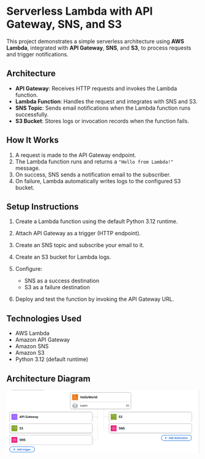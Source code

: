 # Serverless Lambda with API Gateway, SNS, and S3

This project demonstrates a simple serverless architecture using **AWS Lambda**, integrated with **API Gateway**, **SNS**, and **S3**, to process requests and trigger notifications.

## Architecture
- **API Gateway**: Receives HTTP requests and invokes the Lambda function.  
- **Lambda Function**: Handles the request and integrates with SNS and S3.  
- **SNS Topic**: Sends email notifications when the Lambda function runs successfully.  
- **S3 Bucket**: Stores logs or invocation records when the function fails.  

## How It Works
1. A request is made to the API Gateway endpoint.  
2. The Lambda function runs and returns a `"Hello from Lambda!"` message.  
3. On success, SNS sends a notification email to the subscriber.  
4. On failure, Lambda automatically writes logs to the configured S3 bucket.  

## Setup Instructions
1. Create a Lambda function using the default Python 3.12 runtime.  
2. Attach API Gateway as a trigger (HTTP endpoint).  
3. Create an SNS topic and subscribe your email to it.  
4. Create an S3 bucket for Lambda logs.  
5. Configure:
   - SNS as a success destination  
   - S3 as a failure destination  

6. Deploy and test the function by invoking the API Gateway URL.

## Technologies Used
- AWS Lambda  
- Amazon API Gateway  
- Amazon SNS  
- Amazon S3  
- Python 3.12 (default runtime)  

## Architecture Diagram
![Architecture Diagram](architecture-diagram.png)
